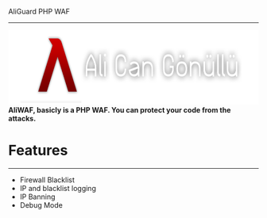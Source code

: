 AliGuard PHP WAF
<hr></hr>
<img src="pic/logo.png" width="650" height="150" />
<b>AliWAF, basicly is a PHP WAF. You can protect your code from the attacks.</b><br>
<h1>Features</h1>
<hr></hr>
<ul>
  <li> Firewall Blacklist </li>
  <li> IP and blacklist logging </li>
  <li> IP Banning </li>
  <li> Debug Mode </li>
</ul>
